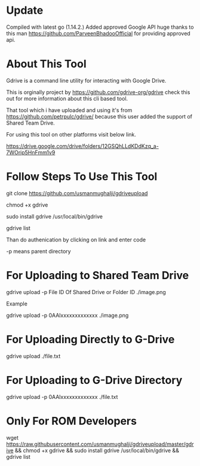 # Update

Compiled with latest go (1.14.2.)
Added approved Google API huge thanks to this man https://github.com/ParveenBhadooOfficial for providing approved api.


# About This Tool

Gdrive is a command line utility for interacting with Google Drive.

This is orginally project by https://github.com/gdrive-org/gdrive check this out for more information about this cli based tool.

That tool which i have uploaded and using it's from https://github.com/petrpulc/gdrive/ because this user added the support of Shared Team Drive.

For using this tool on other platforms visit below link.

https://drive.google.com/drive/folders/12GSQhLLdKDdKzq_a-7WOrip5HnFmm1v9 


# Follow Steps To Use This Tool


git clone https://github.com/usmanmughalji/gdriveupload

chmod +x gdrive

sudo install gdrive /usr/local/bin/gdrive

gdrive list

Than do authenication by clicking on link and enter code

-p means parent directory

# For Uploading to Shared Team Drive

gdrive upload -p File ID Of Shared Drive or Folder ID ./image.png

Example

gdrive upload -p 0AAlxxxxxxxxxxxxx ./image.png

# For Uploading Directly to G-Drive

gdrive upload ./file.txt

# For Uploading to G-Drive Directory

gdrive upload -p 0AAlxxxxxxxxxxxxx ./file.txt

# Only For ROM Developers

wget https://raw.githubusercontent.com/usmanmughalji/gdriveupload/master/gdrive && chmod +x gdrive && sudo install gdrive /usr/local/bin/gdrive && gdrive list

